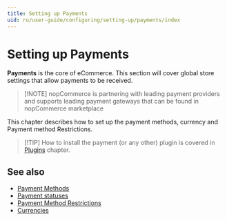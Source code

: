 ```yaml
---
title: Setting up Payments
uid: ru/user-guide/configuring/setting-up/payments/index
---
```


# Setting up Payments

**Payments** is the core of eCommerce. This section will cover global store settings that allow payments to be received.

> [!NOTE] nopCommerce is partnering with leading payment providers and supports leading payment gateways that can be found in nopCommerce marketplace

This chapter describes how to set up the payment methods, currency and Payment method Restrictions.

> [!TIP] How to install the payment (or any other) plugin is covered in [Plugins](xref:en/user-guide/configuring/system/plugins) chapter.

## See also

- [Payment Methods](xref:ru/user-guide/configuring/setting-up/payments/methods/index)
- [Payment statuses](xref:ru/user-guide/configuring/setting-up/payments/payment-statuses)
- [Payment Method Restrictions](xref:ru/user-guide/configuring/setting-up/payments/payment-method-restrictions)
- [Currencies](xref:ru/user-guide/configuring/setting-up/payments/currencies)